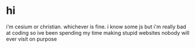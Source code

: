 # hi

i'm cesium or christian. whichever is fine. i know some js but i'm really bad
at coding so ive been spending my time making stupid websites nobody will ever
visit on purpose
